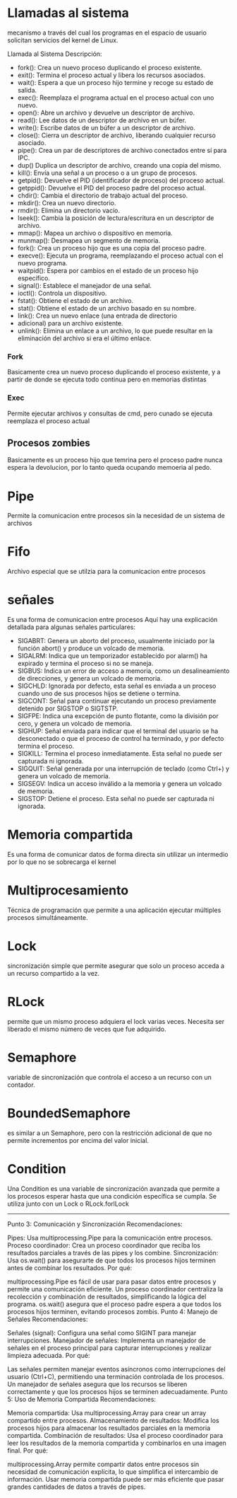# Llamadas al sistema
mecanismo a través del cual los programas en el espacio de usuario solicitan servicios del kernel de Linux.

Llamada al Sistema	Descripción:
- fork(): Crea un nuevo proceso duplicando el proceso existente.
- exit(): Termina el proceso actual y libera los recursos asociados.
- wait(): Espera a que un proceso hijo termine y recoge su estado de salida.
- exec(): Reemplaza el programa actual en el proceso actual con uno nuevo.
- open(): Abre un archivo y devuelve un descriptor de archivo.
- read(): Lee datos de un descriptor de archivo en un búfer.
- write(): Escribe datos de un búfer a un descriptor de archivo.
- close(): Cierra un descriptor de archivo, liberando cualquier recurso asociado.
- pipe(): Crea un par de descriptores de archivo conectados entre sí para IPC.
- dup()	Duplica un descriptor de archivo, creando una copia del mismo.
- kill(): Envía una señal a un proceso o a un grupo de procesos.
- getpid(): Devuelve el PID (identificador de proceso) del proceso actual.
- getppid(): Devuelve el PID del proceso padre del proceso actual.
- chdir(): Cambia el directorio de trabajo actual del proceso.
- mkdir(): Crea un nuevo directorio.
- rmdir(): Elimina un directorio vacío.
- lseek(): Cambia la posición de lectura/escritura en un descriptor de archivo.
- mmap(): Mapea un archivo o dispositivo en memoria.
- munmap(): Desmapea un segmento de memoria.
- fork(): Crea un proceso hijo que es una copia del proceso padre.
- execve(): Ejecuta un programa, reemplazando el proceso actual con el nuevo programa.
- waitpid(): Espera por cambios en el estado de un proceso hijo específico.
- signal(): Establece el manejador de una señal.
- ioctl(): Controla un dispositivo.
- fstat(): Obtiene el estado de un archivo.
- stat(): Obtiene el estado de un archivo basado en su nombre.
- link(): Crea un nuevo enlace (una entrada de directorio
- adicional) para un archivo existente.
- unlink(): Elimina un enlace a un archivo, lo que puede resultar en la eliminación del archivo si era el último enlace.

### Fork
Basicamente crea un nuevo proceso duplicando el proceso existente, y a partir de donde se ejecuta todo continua pero en memorias distintas
### Exec 
Permite ejecutar archivos y consultas de cmd, pero cunado se ejecuta reemplaza el proceso actual

## Procesos zombies
Basicamente es un proceso hijo que temrina pero el proceso padre nunca espera la devolucion, por lo tanto queda ocupando memoeria al pedo.

# Pipe
Permite la comunicacion entre procesos sin la necesidad de un sistema de archivos

# Fifo
Archivo especial que se utilzia para la comunicacion entre procesos

# señales
Es una forma de comunicacion entre procesos
Aquí hay una explicación detallada para algunas señales particulares:

- SIGABRT: Genera un aborto del proceso, usualmente iniciado por la función abort() y produce un volcado de memoria.
- SIGALRM: Indica que un temporizador establecido por alarm() ha expirado y termina el proceso si no se maneja.
- SIGBUS: Indica un error de acceso a memoria, como un desalineamiento de direcciones, y genera un volcado de memoria.
- SIGCHLD: Ignorada por defecto, esta señal es enviada a un proceso cuando uno de sus procesos hijos se detiene o termina.
- SIGCONT: Señal para continuar ejecutando un proceso previamente detenido por SIGSTOP o SIGTSTP.
- SIGFPE: Indica una excepción de punto flotante, como la división por cero, y genera un volcado de memoria.
- SIGHUP: Señal enviada para indicar que el terminal del usuario se ha desconectado o que el proceso de control ha terminado, y por defecto termina el proceso.
- SIGKILL: Termina el proceso inmediatamente. Esta señal no puede ser capturada ni ignorada.
- SIGQUIT: Señal generada por una interrupción de teclado (como Ctrl+\) y genera un volcado de memoria.
- SIGSEGV: Indica un acceso inválido a la memoria y genera un volcado de memoria.
- SIGSTOP: Detiene el proceso. Esta señal no puede ser capturada ni ignorada.

# Memoria compartida
Es una forma de comunicar datos de forma directa sin utilizar un intermedio por lo que no se sobrecarga el kernel

# Multiprocesamiento
Técnica de programación que permite a una aplicación ejecutar múltiples procesos simultáneamente. 

# Lock
sincronización simple que permite asegurar que solo un proceso acceda a un recurso compartido a la vez.

# RLock
permite que un mismo proceso adquiera el lock varias veces. Necesita ser liberado el mismo número de veces que fue adquirido.

# Semaphore
variable de sincronización que controla el acceso a un recurso con un contador.

# BoundedSemaphore
es similar a un Semaphore, pero con la restricción adicional de que no permite incrementos por encima del valor inicial.

# Condition
Una Condition es una variable de sincronización avanzada que permite a los procesos esperar hasta que una condición específica se cumpla. Se utiliza junto con un Lock o RLock.forlLock


----
Punto 3: Comunicación y Sincronización
Recomendaciones:

Pipes: Usa multiprocessing.Pipe para la comunicación entre procesos.
Proceso coordinador: Crea un proceso coordinador que reciba los resultados parciales a través de las pipes y los combine.
Sincronización: Usa os.wait() para asegurarte de que todos los procesos hijos terminen antes de combinar los resultados.
Por qué:

multiprocessing.Pipe es fácil de usar para pasar datos entre procesos y permite una comunicación eficiente.
Un proceso coordinador centraliza la recolección y combinación de resultados, simplificando la lógica del programa.
os.wait() asegura que el proceso padre espera a que todos los procesos hijos terminen, evitando procesos zombis.
Punto 4: Manejo de Señales
Recomendaciones:

Señales (signal): Configura una señal como SIGINT para manejar interrupciones.
Manejador de señales: Implementa un manejador de señales en el proceso principal para capturar interrupciones y realizar limpieza adecuada.
Por qué:

Las señales permiten manejar eventos asíncronos como interrupciones del usuario (Ctrl+C), permitiendo una terminación controlada de los procesos.
Un manejador de señales asegura que los recursos se liberen correctamente y que los procesos hijos se terminen adecuadamente.
Punto 5: Uso de Memoria Compartida
Recomendaciones:

Memoria compartida: Usa multiprocessing.Array para crear un array compartido entre procesos.
Almacenamiento de resultados: Modifica los procesos hijos para almacenar los resultados parciales en la memoria compartida.
Combinación de resultados: Usa el proceso coordinador para leer los resultados de la memoria compartida y combinarlos en una imagen final.
Por qué:

multiprocessing.Array permite compartir datos entre procesos sin necesidad de comunicación explícita, lo que simplifica el intercambio de información.
Usar memoria compartida puede ser más eficiente que pasar grandes cantidades de datos a través de pipes.

